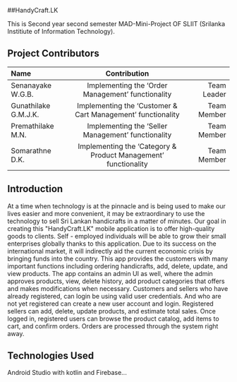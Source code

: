 ##HandyCraft.LK

This is Second year second semester MAD-Mini-Project OF SLIIT (Srilanka Institiute of Information Technology).

## Project Contributors


|   Name | Contribution||
| :---         |     :---:      |          ---: |
| Senanayake W.G.B.  | Implementing the ‘Order Management’ functionality  | Team Leader |
| Gunathilake G.M.J.K.  | Implementing the ‘Customer & Cart Management’ functionality | Team Member  |
| Premathilake M.N.   | Implementing the ‘Seller Management’ functionality | Team Member  |
| Somarathne D.K.   | Implementing the ‘Category & Product Management’ functionality  | Team Member     |


## Introduction

At a time when technology is at the pinnacle and is being used to make our lives easier
and more convenient, it may be extraordinary to use the technology to sell Sri Lankan
handicrafts in a matter of minutes. Our goal in creating this "HandyCraft.LK" mobile
application is to offer high-quality goods to clients. Self - employed individuals will be
able to grow their small enterprises globally thanks to this application. Due to its success
on the international market, it will indirectly aid the current economic crisis by bringing
funds into the country. This app provides the customers with many important functions
including ordering handicrafts, add, delete, update, and view products. The app contains
an admin UI as well, where the admin approves products, view, delete history, add
product categories that offers and makes modifications when necessary. Customers and
sellers who have already registered, can login be using valid user credentials. And who
are not yet registered can create a new user account and login. Registered sellers can
add, delete, update products, and estimate total sales. Once logged in, registered users
can browse the product catalog, add items to cart, and confirm orders. Orders are
processed through the system right away.


## Technologies Used

Android Studio with kotlin and Firebase...
